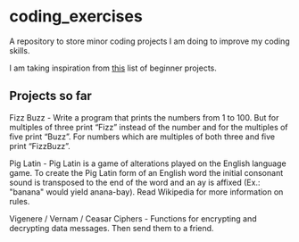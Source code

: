 # coding_exercises
A repository to store minor coding projects I am doing to improve my coding
skills.

I am taking inspiration from [this](https://github.com/karan/Projects) 
list of beginner projects.

## Projects so far

Fizz Buzz - Write a program that prints the numbers from 1 to 100. But for 
multiples of three print “Fizz” instead of the number and for the multiples of 
five print “Buzz”. For numbers which are multiples of both three and five print 
“FizzBuzz”.

Pig Latin - Pig Latin is a game of alterations played on the English language 
game. To create the Pig Latin form of an English word the initial consonant 
sound is transposed to the end of the word and an ay is affixed (Ex.: "banana" 
would yield anana-bay). Read Wikipedia for more information on rules.

Vigenere / Vernam / Ceasar Ciphers - Functions for encrypting and decrypting 
data messages. Then send them to a friend.
